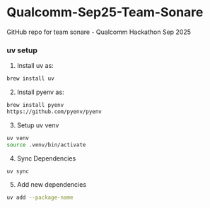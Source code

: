 # Qualcomm-Sep25-Team-Sonare
GitHub repo for team sonare - Qualcomm Hackathon Sep 2025


### uv setup

1. Install uv as:
```bash
brew install uv 
```

2. Install pyenv as:
```bash
brew install pyenv
https://github.com/pyenv/pyenv
```

3. Setup uv venv
```bash
uv venv
source .venv/bin/activate 
```

4. Sync Dependencies
```bash
uv sync 
````

5. Add new dependencies
```bash
uv add --package-name 
```



